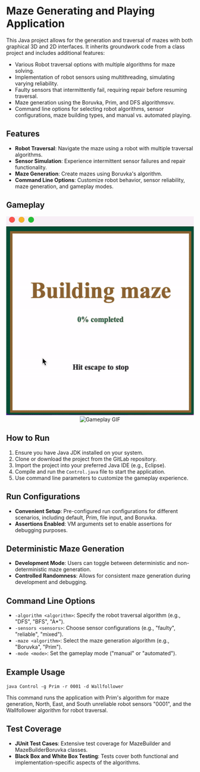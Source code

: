 
# Maze Generating and Playing Application

This Java project allows for the generation and traversal of mazes with both graphical 3D and 2D interfaces. It inherits groundwork code from a class project and includes additional features:

* Various Robot traversal options with multiple algorithms for maze solving.
* Implementation of robot sensors using multithreading, simulating varying reliability.
* Faulty sensors that intermittently fail, requiring repair before resuming traversal.
* Maze generation using the Boruvka, Prim, and DFS  algorithmsvv.
* Command line options for selecting robot algorithms, sensor configurations, maze building types, and manual vs. automated playing.

## Features
* **Robot Traversal**: Navigate the maze using a robot with multiple traversal algorithms.
* **Sensor Simulation**: Experience intermittent sensor failures and repair functionality.
* **Maze Generation**: Create mazes using Boruvka's algorithm.
* **Command Line Options**: Customize robot behavior, sensor reliability, maze generation, and gameplay modes.

## Gameplay
<p align="center">
  <img src="Maze.gif" alt="Gameplay GIF">
  <img src="UnreliableWallFollower.gif" alt="Gameplay GIF">
</p>


## How to Run
1. Ensure you have Java JDK installed on your system.
2. Clone or download the project from the GitLab repository.
3. Import the project into your preferred Java IDE (e.g., Eclipse).
4. Compile and run the `Control.java` file to start the application.
5. Use command line parameters to customize the gameplay experience.

## Run Configurations

- **Convenient Setup**: Pre-configured run configurations for different scenarios, including default, Prim, file input, and Boruvka.
- **Assertions Enabled**: VM arguments set to enable assertions for debugging purposes.

## Deterministic Maze Generation

- **Development Mode**: Users can toggle between deterministic and non-deterministic maze generation.
- **Controlled Randomness**: Allows for consistent maze generation during development and debugging.

## Command Line Options
* `-algorithm <algorithm>`: Specify the robot traversal algorithm (e.g., "DFS", "BFS", "A*").
* `-sensors <sensors>`: Choose sensor configurations (e.g., "faulty", "reliable", "mixed").
* `-maze <algorithm>`: Select the maze generation algorithm (e.g., "Boruvka", "Prim").
* `-mode <mode>`: Set the gameplay mode ("manual" or "automated").

## Example Usage

```
java Control -g Prim -r 0001 -d Wallfollower
```

This command runs the application with Prim's algorithm for maze generation, North, East, and South unreliable robot sensors "0001", and the Wallfollower algorithm for robot traversal.



## Test Coverage

- **JUnit Test Cases**: Extensive test coverage for MazeBuilder and MazeBuilderBoruvka classes.
- **Black Box and White Box Testing**: Tests cover both functional and implementation-specific aspects of the algorithms.

